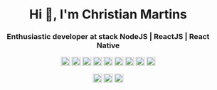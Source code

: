 <h1 align="center">Hi 👋, I'm Christian Martins</h1>
<h3 align="center">Enthusiastic developer at stack NodeJS | ReactJS | React Native</h3>
<p align="center"><img src="https://konpa.github.io/devicon/devicon.git/icons/react/react-original-wordmark.svg" alt="react" width="20" height="20"/> <img src="https://konpa.github.io/devicon/devicon.git/icons/docker/docker-original-wordmark.svg" alt="docker" width="20" height="20"/> <img src="https://konpa.github.io/devicon/devicon.git/icons/html5/html5-original-wordmark.svg" alt="html5" width="20" height="20"/> <img src="https://konpa.github.io/devicon/devicon.git/icons/javascript/javascript-original.svg" alt="javascript" width="20" height="20"/> <img src="https://konpa.github.io/devicon/devicon.git/icons/typescript/typescript-original.svg" alt="typescript" width="20" height="20"/> <img src="https://konpa.github.io/devicon/devicon.git/icons/mongodb/mongodb-original-wordmark.svg" alt="mongodb" width="20" height="20"/> <img src="https://konpa.github.io/devicon/devicon.git/icons/mysql/mysql-original-wordmark.svg" alt="mysql" width="20" height="20"/> <img src="https://konpa.github.io/devicon/devicon.git/icons/postgresql/postgresql-original-wordmark.svg" alt="postgresql" width="20" height="20"/> <img src="https://konpa.github.io/devicon/devicon.git/icons/nodejs/nodejs-original-wordmark.svg" alt="nodejs" width="20" height="20"/></p><p align="center">
<a href="https://twitter.com/@chri37ian" target="blank"><img align="center" src="https://cdn.jsdelivr.net/npm/simple-icons@3.0.1/icons/twitter.svg" alt="@chri37ian" height="20" width="20" /></a>
<a href="https://linkedin.com/in/chrmartins" target="blank"><img align="center" src="https://cdn.jsdelivr.net/npm/simple-icons@3.0.1/icons/linkedin.svg" alt="chrmartins" height="20" width="20" /></a>
<a href="https://instagram.com/chrmartins" target="blank"><img align="center" src="https://cdn.jsdelivr.net/npm/simple-icons@3.0.1/icons/instagram.svg" alt="chrmartins" height="20" width="20" /></a>
</p>
<!--
**chrmartins/chrmartins** is a ✨ _special_ ✨ repository because its `README.md` (this file) appears on your GitHub profile.

Here are some ideas to get you started:

- 🔭 I’m currently working on ...
- 🌱 I’m currently learning ...
- 👯 I’m looking to collaborate on ...
- 🤔 I’m looking for help with ...
- 💬 Ask me about ...
- 📫 How to reach me: ...
- 😄 Pronouns: ...
- ⚡ Fun fact: ...
-->
